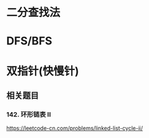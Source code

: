 
# 二分查找法

# DFS/BFS

# 双指针(快慢针)
## 相关题目
### 142. 环形链表 II
https://leetcode-cn.com/problems/linked-list-cycle-ii/


